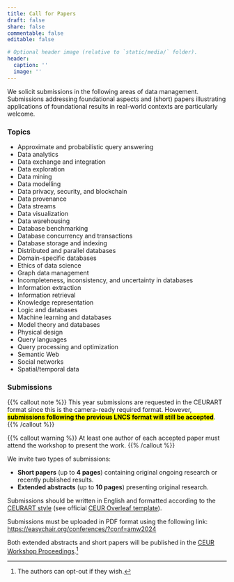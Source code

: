 ```yaml
---
title: Call for Papers
draft: false
share: false
commentable: false
editable: false

# Optional header image (relative to `static/media/` folder).
header:
  caption: ''
  image: ''
---
```


We solicit submissions in the following areas of data management. Submissions addressing foundational aspects and (short) papers illustrating applications of foundational results in real-world contexts are particularly welcome.

### Topics

* Approximate and probabilistic query answering
* Data analytics
* Data exchange and integration
* Data exploration
* Data mining
* Data modelling
* Data privacy, security, and blockchain
* Data provenance
* Data streams
* Data visualization
* Data warehousing
* Database benchmarking
* Database concurrency and transactions
* Database storage and indexing
* Distributed and parallel databases
* Domain-specific databases
* Ethics of data science
* Graph data management
* Incompleteness, inconsistency, and uncertainty in databases
* Information extraction
* Information retrieval
* Knowledge representation
* Logic and databases
* Machine learning and databases
* Model theory and databases
* Physical design
* Query languages
* Query processing and optimization
* Semantic Web
* Social networks
* Spatial/temporal data


### Submissions

{{% callout note %}}
This year submissions are requested in the CEURART format since this is the camera-ready required format. However, <mark>**submissions following the previous LNCS format will still be accepted**</mark>.
{{% /callout %}}

{{% callout warning %}}
At least one author of each accepted paper must attend the workshop to present the work.
{{% /callout %}}

We invite two types of submissions:

* **Short papers** (up to **4 pages**) containing original ongoing research or recently published results.
* **Extended abstracts** (up to **10 pages**) presenting original research.

Submissions should be written in English and formatted according to the [CEURART style](https://ceur-ws.org/HOWTOSUBMIT.html#CEURART) (see official [CEUR Overleaf template](https://www.overleaf.com/latex/templates/template-for-submissions-to-ceur-workshop-proceedings-ceur-ws-dot-org/wqyfdgftmcfw)).

Submissions must be uploaded in PDF format using the following link:</br> 
https://easychair.org/conferences/?conf=amw2024

Both extended abstracts and short papers will be published in the [CEUR Workshop Proceedings](http://ceur-ws.org).[^1]

[^1]: The authors can opt-out if they wish.

